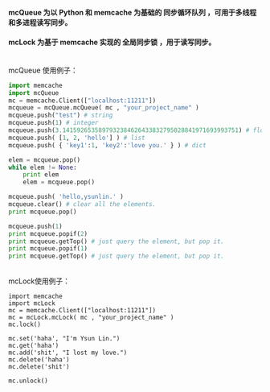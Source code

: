 #### mcQueue 为以 Python 和 memcache 为基础的 同步循环队列 ，可用于多线程和多进程读写同步。

#### mcLock 为基于 memcache 实现的 全局同步锁 ，用于读写同步。
<br/>
mcQueue 使用例子：

```python
import memcache
import mcQueue
mc = memcache.Client(["localhost:11211"])
mcqueue = mcQueue.mcQueue( mc , "your_project_name" )
mcqueue.push("test") # string
mcqueue.push(1) # integer
mcqueue.push(3.1415926535897932384626433832795028841971693993751) # float
mcqueue.push( [1, 2, 'hello'] ) # list
mcqueue.push( { 'key1':1, 'key2':'love you.' } ) # dict

elem = mcqueue.pop()
while elem != None:
    print elem
    elem = mcqueue.pop()

mcqueue.push( 'hello,ysunlin.' )
mcqueue.clear() # clear all the elements.
print mcqueue.pop()

mcqueue.push(1)
print mcqueue.popif(2)
print mcqueue.getTop() # just query the element, but pop it.
print mcqueue.popif(1)
print mcqueue.getTop() # just query the element, but pop it.
```

<br/>
mcLock使用例子：

    import memcache
    import mcLock
    mc = memcache.Client(["localhost:11211"])
    mc = mcLock.mcLock( mc , "your_project_name" )
    mc.lock()

    mc.set('haha', "I'm Ysun Lin.")
    mc.get('haha')
    mc.add('shit', "I lost my love.")
    mc.delete('haha')
    mc.delete('shit')

    mc.unlock()

